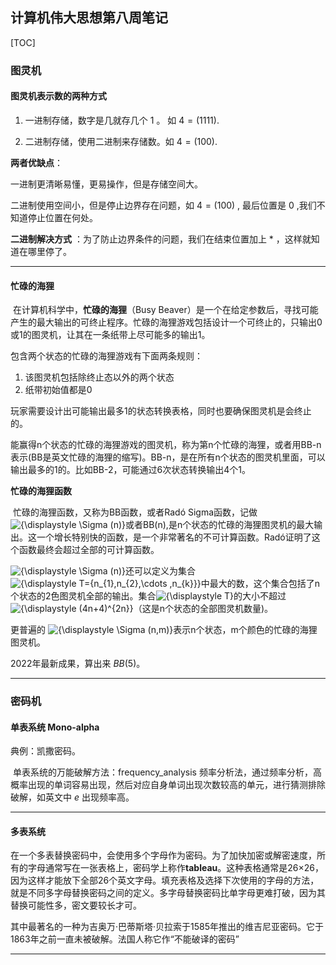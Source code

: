 ## 计算机伟大思想第八周笔记

[TOC]

### 图灵机

#### 图灵机表示数的两种方式

1. 一进制存储，数字是几就存几个 $1$ 。 如 $4=(1111)$.

2. 二进制存储，使用二进制来存储数。如 $4=(100)$.

**两者优缺点**：

一进制更清晰易懂，更易操作，但是存储空间大。

二进制使用空间小，但是停止边界存在问题，如 $4=(100)$ , 最后位置是 $0$ ,我们不知道停止位置在何处。

**二进制解决方式** ：为了防止边界条件的问题，我们在结束位置加上 * ，这样就知道在哪里停了。

------

#### 忙碌的海狸

​	在计算机科学中，**忙碌的海狸**（Busy Beaver）是一个在给定参数后，寻找可能产生的最大输出的可终止程序。忙碌的海狸游戏包括设计一个可终止的，只输出0或1的图灵机，让其在一条纸带上尽可能多的输出1。

包含两个状态的忙碌的海狸游戏有下面两条规则：

1. 该图灵机包括除终止态以外的两个状态
2. 纸带初始值都是0

​	玩家需要设计出可能输出最多1的状态转换表格，同时也要确保图灵机是会终止的。

​	能赢得n个状态的忙碌的海狸游戏的图灵机，称为第n个忙碌的海狸，或者用BB-n表示(BB是英文忙碌的海狸的缩写)。BB-n，是在所有n个状态的图灵机里面，可以输出最多的1的。比如BB-2，可能通过6次状态转换输出4个1。

**忙碌的海狸函数**

​	忙碌的海狸函数，又称为BB函数，或者Radó Sigma函数，记做![{\displaystyle \Sigma (n)}](https://wikimedia.org/api/rest_v1/media/math/render/svg/ea3dad4a949d757804d8a0dff679aabc0875c90b)或者BB(n),是n个状态的忙碌的海狸图灵机的最大输出。这一个增长特别快的函数，是一个非常著名的不可计算函数。Radó证明了这个函数最终会超过全部的可计算函数。

![{\displaystyle \Sigma (n)}](https://wikimedia.org/api/rest_v1/media/math/render/svg/ea3dad4a949d757804d8a0dff679aabc0875c90b)还可以定义为集合![{\displaystyle T=\{n_{1},n_{2},\cdots ,n_{k}\}}](https://wikimedia.org/api/rest_v1/media/math/render/svg/674b4b93d0be8bf27e967097a01c071407352b13)中最大的数，这个集合包括了n个状态的2色图灵机全部的输出。集合![{\displaystyle T}](https://wikimedia.org/api/rest_v1/media/math/render/svg/ec7200acd984a1d3a3d7dc455e262fbe54f7f6e0)的大小不超过![{\displaystyle (4n+4)^{2n}}](https://wikimedia.org/api/rest_v1/media/math/render/svg/0af389d7c67b59702875f4b2074055f100ac9a51)（这是n个状态的全部图灵机数量)。

更普遍的 ![{\displaystyle \Sigma (n,m)}](https://wikimedia.org/api/rest_v1/media/math/render/svg/ad0d23ef45eb09206d65e01277b7d621aaf3a197)表示n个状态，m个颜色的忙碌的海狸图灵机。

2022年最新成果，算出来 $BB(5)$。

------

### 密码机

#### 单表系统 Mono-alpha

典例：凯撒密码。

​	单表系统的万能破解方法：frequency_analysis 频率分析法，通过频率分析，高概率出现的单词容易出现，然后对应自身单词出现次数较高的单元，进行猜测排除破解，如英文中 $e$ 出现频率高。

------

#### 多表系统

​	在一个多表替换密码中，会使用多个字母作为密码。为了加快加密或解密速度，所有的字母通常写在一张表格上，密码学上称作**tableau**。这种表格通常是26×26，因为这样才能放下全部26个英文字母。填充表格及选择下次使用的字母的方法，就是不同多字母替换密码之间的定义。多字母替换密码比单字母更难打破，因为其替换可能性多，密文要较长才可。

​	其中最著名的一种为吉奥万·巴蒂斯塔·贝拉索于1585年推出的维吉尼亚密码。它于1863年之前一直未被破解。法国人称它作“不能破译的密码”

------

